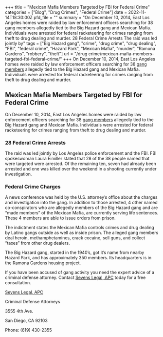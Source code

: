 +++
title = "Mexican Mafia Members Targeted by FBI for Federal Crime"
categories = ["Blog", "Drug Crimes", "Federal Crime"]
date = 2022-11-14T18:30:00Z
pfd_file = ""
summary = "On December 10, 2014, East Los Angeles homes were raided by law enforcement officers searching for 38 gang members allegedly tied to the Big Hazard gang and Mexican Mafia. Individuals were arrested for federal racketeering for crimes ranging from theft to drug dealing and murder. 28 Federal Crime Arrests The raid was led jointly by"
tags = ["Big Hazard gang", "crime", "drug crime", "drug dealing", "FBI", "federal crime", "Hazard Park", "Mexican Mafia", "murder", "Ramona Gardens", "robbery", "theft"]
url = "/drug crime/mexican-mafia-members-targeted-fbi-federal-crime/"
+++
On December 10, 2014, East Los Angeles homes were raided by law enforcement officers searching for 38 [gang members](https://www.sevenslegal.com/ "Sevens Legal, APC") allegedly tied to the Big Hazard gang and Mexican Mafia. Individuals were arrested for federal racketeering for crimes ranging from theft to drug dealing and murder.

## Mexican Mafia Members Targeted by FBI for Federal Crime

On December 10, 2014, East Los Angeles homes were raided by law enforcement officers searching for 38 [gang members](https://www.sevenslegal.com/ "Sevens Legal, APC") allegedly tied to the Big Hazard gang and Mexican Mafia. Individuals were arrested for federal racketeering for crimes ranging from theft to drug dealing and murder.

### 28 Federal Crime Arrests

The raid was led jointly by Los Angeles police enforcement and the FBI. FBI spokeswoman Laura Eimiller stated that 28 of the 38 people named that were targeted were arrested. Of the remaining ten, seven had already been arrested and one was killed over the weekend in a shooting currently under investigation.

### Federal Crime Charges

A news conference was held by the U.S. attorney’s office about the charges and investigation into the gang. In addition to those arrested, 4 other named co-conspirators who are allegedly members of the Big Hazard gang and are “made members” of the Mexican Mafia, are currently serving life sentences. These 4 members are able to issue orders from prison.

The indictment states the Mexican Mafia controls crimes and drug dealing by Latino gangs outside as well as inside prison. The alleged gang members deal heroin, methamphetamines, crack cocaine, sell guns, and collect “taxes” from other drug dealers.

The Big Hazard gang, started in the 1940’s, got it’s name from nearby Hazard Park, and has approximately 350 members. Its headquarters is in the Ramona Gardens housing project.

If you have been accused of gang activity you need the expert advice of a criminal defense attorney. Contact [Sevens Legal, APC](https://www.sevenslegal.com/ "Sevens Legal, APC") today for a free consultation.

[Sevens Legal, APC](https://www.sevenslegal.com/ "Sevens Legal, APC")

Criminal Defense Attorneys

3555 4th Ave.

San Diego, CA 92103

Phone: (619) 430-2355